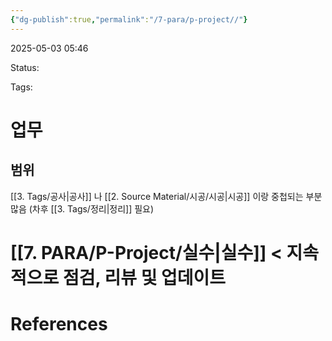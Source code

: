 ```yaml
---
{"dg-publish":true,"permalink":"/7-para/p-project//"}
---
```



2025-05-03 05:46

Status: 

Tags: 

# 업무
## 범위
[[3. Tags/공사\|공사]] 나 [[2. Source Material/시공/시공\|시공]] 이랑 중첩되는 부분 많음 (차후 [[3. Tags/정리\|정리]] 필요)

# [[7. PARA/P-Project/실수\|실수]] < 지속적으로 점검, 리뷰 및 업데이트


# References

